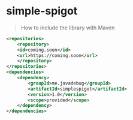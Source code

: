 # simple-spigot

> How to include the library with Maven
```xml
<repositories>
    <repository>
	<id>coming.soon</id>
	<url>https://coming.soon</url>
    </repository>
</repositories>
<dependencies>
    <dependency>
        <groupId>me.javadebug</groupId>
        <artifactId>simplespigot</artifactId>
        <version>1.0</version>
        <scope>provided</scope>
    </dependency>
</dependencies>
```
